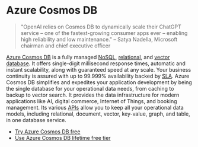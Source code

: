 # Azure Cosmos DB

> "OpenAI relies on Cosmos DB to dynamically scale their ChatGPT service – one of the fastest-growing consumer apps ever – enabling high reliability and low maintenance."
> – Satya Nadella, Microsoft chairman and chief executive officer

[Azure Cosmos DB](https://learn.microsoft.com/en-us/azure/cosmos-db/introduction) is a fully managed [NoSQL](https://learn.microsoft.com/en-us/azure/cosmos-db/distributed-nosql), [relational](https://learn.microsoft.com/en-us/azure/cosmos-db/distributed-relational), and [vector database](https://learn.microsoft.com/azure/cosmos-db/vector-database). It offers single-digit millisecond response times, automatic and instant scalability, along with guaranteed speed at any scale. Your business continuity is assured with up to 99.999% availability backed by [SLA](https://azure.microsoft.com/support/legal/sla/cosmos-db). Azure Cosmos DB simplifies and expedites your application development by being the single database for your operational data needs, from caching to backup to vector search. It provides the data infrastructure for modern applications like AI, digital commerce, Internet of Things, and booking management. Its various [APIs](https://learn.microsoft.com/en-us/azure/cosmos-db/choose-api) allow you to keep all your operational data models, including relational, document, vector, key-value, graph, and table, in one database service.

- [Try Azure Cosmos DB free](https://learn.microsoft.com/en-us/azure/cosmos-db/try-free)
- [Use Azure Cosmos DB lifetime free tier](https://learn.microsoft.com/en-us/azure/cosmos-db/free-tier)
